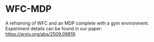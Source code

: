 # WFC-MDP

A reframing of WFC and an MDP complete with a gym environment. Experiment details can be found in our paper: https://arxiv.org/abs/2509.09919.

